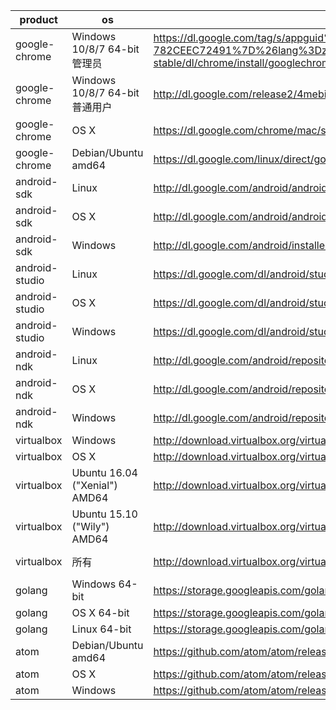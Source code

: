 product | os | uri | filename
--------|----|-----|---------
google-chrome | Windows 10/8/7 64-bit管理员 | https://dl.google.com/tag/s/appguid%3D%7B8A69D345-D564-463C-AFF1-A69D9E530F96%7D%26iid%3D%7BBF9FDEDC-1F3F-E462-F6B4-782CEEC72491%7D%26lang%3Dzh-CN%26browser%3D4%26usagestats%3D1%26appname%3DGoogle%2520Chrome%26needsadmin%3Dprefers%26ap%3Dx64-stable/dl/chrome/install/googlechromestandaloneenterprise64.msi | chrome/win/51.0.2704.106_googlechromestandaloneenterprise64.msi
google-chrome | Windows 10/8/7 64-bit普通用户 | http://dl.google.com/release2/4mebin6yl0g0lfezfri6g4ke3vyy3fd9im6srjxur1k8g4j3c13g5wzk8iemo7duhas64mhauauh6jyjfq5hjicmxpugnr93anr/51.0.2704.106_chrome_installer.exe | chrome/win/51.0.2704.106_chrome_installer.exe
google-chrome | OS X | https://dl.google.com/chrome/mac/stable/GGRO/googlechrome.dmg | chrome/mac/51.0.2704.106_googlechrome.dmg
google-chrome | Debian/Ubuntu amd64 | https://dl.google.com/linux/direct/google-chrome-stable_current_amd64.deb | chrome/linux/51.0.2704.106_google-chrome-stable_current_amd64.deb
android-sdk | Linux | http://dl.google.com/android/android-sdk_r24.4.1-linux.tgz |
android-sdk | OS X | http://dl.google.com/android/android-sdk_r24.4.1-macosx.zip |
android-sdk | Windows | http://dl.google.com/android/installer_r24.4.1-windows.exe | /dev/null
android-studio | Linux | https://dl.google.com/dl/android/studio/ide-zips/2.1.1.0/android-studio-ide-143.2821654-linux.zip |
android-studio | OS X | https://dl.google.com/dl/android/studio/install/2.1.1.0/android-studio-ide-143.2821654-mac.dmg |
android-studio | Windows | https://dl.google.com/dl/android/studio/install/2.1.1.0/android-studio-ide-143.2821654-windows.exe | /dev/null
android-ndk | Linux | http://dl.google.com/android/repository/android-ndk-r11c-linux-x86_64.zip |
android-ndk | OS X | http://dl.google.com/android/repository/android-ndk-r11c-darwin-x86_64.zip |
android-ndk | Windows | http://dl.google.com/android/repository/android-ndk-r11c-windows-x86_64.zip |
virtualbox | Windows | http://download.virtualbox.org/virtualbox/5.0.22/VirtualBox-5.0.22-108108-Win.exe | virtualbox/5.0.22/VirtualBox-5.0.22-108108-Win.exe
virtualbox | OS X | http://download.virtualbox.org/virtualbox/5.0.22/VirtualBox-5.0.22-108108-OSX.dmg | virtualbox/5.0.22/VirtualBox-5.0.22-108108-OSX.dmg
virtualbox | Ubuntu 16.04 ("Xenial") AMD64 | http://download.virtualbox.org/virtualbox/5.0.22/virtualbox-5.0_5.0.22-108108~Ubuntu~xenial_amd64.deb | virtualbox/5.0.22/virtualbox-5.0_5.0.22-108108-Ubuntu-xenial_amd64.deb
virtualbox | Ubuntu 15.10 ("Wily") AMD64 | http://download.virtualbox.org/virtualbox/5.0.22/virtualbox-5.0_5.0.22-108108~Ubuntu~wily_amd64.deb | virtualbox/5.0.22/virtualbox-5.0_5.0.22-108108-Ubuntu-wily_amd64.deb
virtualbox | 所有 | http://download.virtualbox.org/virtualbox/5.0.22/Oracle_VM_VirtualBox_Extension_Pack-5.0.22-108108.vbox-extpack | virtualbox/5.0.22/Oracle_VM_VirtualBox_Extension_Pack-5.0.22-108108.vbox-extpack
golang | Windows 64-bit | https://storage.googleapis.com/golang/go1.6.2.windows-amd64.msi |
golang | OS X 64-bit | https://storage.googleapis.com/golang/go1.6.2.darwin-amd64.pkg |
golang | Linux 64-bit | https://storage.googleapis.com/golang/go1.6.2.linux-amd64.tar.gz |
atom | Debian/Ubuntu amd64 | https://github.com/atom/atom/releases/download/v1.8.0/atom-amd64.deb | atom/atom-amd64-1.8.0.deb
atom | OS X | https://github.com/atom/atom/releases/download/v1.8.0/atom-mac.zip | atom/atom-mac-1.8.0.zip
atom | Windows | https://github.com/atom/atom/releases/download/v1.8.0/AtomSetup.exe | atom/atom-windows-1.8.0.exe
